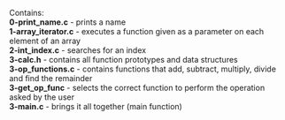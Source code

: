 Contains:<br />**0-print_name.c** - prints a name
<br />**1-array_iterator.c** - executes a function given as a parameter on each element of an array
<br />**2-int_index.c** - searches for an index
<br />**3-calc.h** - contains all function prototypes and data structures<br />**3-op_functions.c** - contains functions that add, subtract, multiply, divide and find the remainder<br />**3-get_op_func** - selects the correct function to perform the operation asked by the user<br />**3-main.c** - brings it all together (main function)
